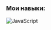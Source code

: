 ### Мои навыки:
  ![JavaScript](https://img.shields.io/badge/JavaScript-1b1237?style=flat-square&logo=javaScript&logoColor=efd81d)
